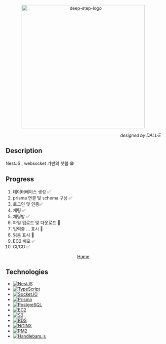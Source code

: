 <p align="center">
 <picture >
  <source media="(prefers-color-scheme: dark)" srcset="https://da9ck3uz4lf5y.cloudfront.net/assets/logos/deep-step-dark-logo.png">
  <source media="(prefers-color-scheme: light)" srcset="https://da9ck3uz4lf5y.cloudfront.net/assets/logos/deep-step-light-logo.png">
  <img alt="deep-step-logo" src="https://da9ck3uz4lf5y.cloudfront.net/assets/logos/deep-step-light-logo.png" width="400">
 </picture>
</p>

_<p align="right">designed by DALL·E</p>_

## Description

NestJS , websocket 기반의 챗웹 😁

## Progress

1. 데이터베이스 생성 ✅
2. prisma 연결 및 schema 구상 ✅
3. 로그인 및 인증✅
4. 채팅 ✅
5. 채팅방 ✅
6. 파일 업로드 및 다운로드 🔲
7. 입력중 ... 표시 🔲
8. 읽음 표시 🔲
9. EC2 배포 ✅
10. CI/CD ✅

<p align="center"> 
  <a href="https://deep-step.com" target="_blank" >Home</a> 
</p>

## Technologies

- [![NestJS](https://img.shields.io/badge/NestJS-%23E0234E.svg?style=for_the_badge&logo=NestJS&logoColor=white)](https://docs.nestjs.com/)
- [![TypeScript](https://img.shields.io/badge/TypeScript-%23007ACC.svg?style=for_the_badge&logo=TypeScript&logoColor=white)](https://socket.io/)
- [![Socket.IO](https://img.shields.io/badge/Socket.IO-%23010101.svg?style=for_the_badge&logo=Socket.IO&logoColor=white)](https://www.typescriptlang.org/docs/)
- [![Prisma](https://img.shields.io/badge/Prisma-%232D3748.svg?style=for_the_badge&logo=Prisma&logoColor=white)](https://www.prisma.io/docs/)
- [![PostgreSQL](https://img.shields.io/badge/PostgreSQL-%23316192.svg?style=for_the_badge&logo=PostgreSQL&logoColor=white)](https://www.postgresql.org/docs/)
- [![EC2](https://img.shields.io/badge/EC2-%23FF9900.svg?style=for_the_badge&logo=amazonec2&logoColor=white)](https://docs.aws.amazon.com/ec2/)
- [![S3](https://img.shields.io/badge/S3-%23569A31.svg?style=for_the_badge&logo=amazons3&logoColor=white)](https://docs.aws.amazon.com/s3/)
- [![RDS](https://img.shields.io/badge/RDS-%23527FFF.svg?style=for_the_badge&logo=amazonrds&logoColor=white)](https://docs.aws.amazon.com/rds/)
- [![NGINX](https://img.shields.io/badge/NGINX-%23009639.svg?style=for_the_badge&logo=nginx&logoColor=white)](https://nginx.org/en/docs/)
- [![PM2](https://img.shields.io/badge/PM2-%232B037A.svg?style=for_the_badge&logo=pm2&logoColor=white)](https://pm2.keymetrics.io/docs/usage/quick-start/)
- [![Handlebars.js](https://img.shields.io/badge/Handlebars-%23000000.svg?style=for_the_badge&logo=Handlebars.js&logoColor=white)](https://handlebarsjs.com/)
